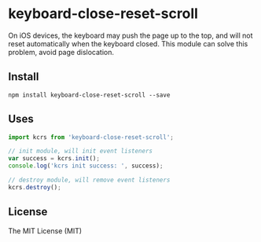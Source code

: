 # keyboard-close-reset-scroll

On iOS devices, the keyboard may push the page up to the top, and will not reset automatically when the keyboard closed.
This module can solve this problem, avoid page dislocation.

## Install

`npm install keyboard-close-reset-scroll --save`

## Uses

```js
import kcrs from 'keyboard-close-reset-scroll';

// init module, will init event listeners
var success = kcrs.init();
console.log('kcrs init success: ', success);

// destroy module, will remove event listeners
kcrs.destroy();
```

## License

The MIT License (MIT)

